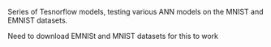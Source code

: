 Series of Tesnorflow models, testing various ANN models on the MNIST and EMNIST datasets.

Need to download EMNISt and MNIST datasets for this to work